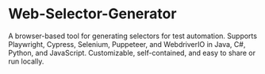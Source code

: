 # Web-Selector-Generator
A browser-based tool for generating selectors for test automation. Supports Playwright, Cypress, Selenium, Puppeteer, and WebdriverIO in Java, C#, Python, and JavaScript. Customizable, self-contained, and easy to share or run locally.
